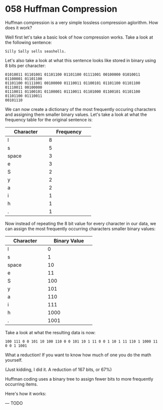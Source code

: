 # 058 Huffman Compression

Huffman compression is a very simple lossless compression aglorithm. How does it work?

Well first let's take a basic look of how compression works. Take a look at the following sentence:

```
Silly Sally sells seashells.
```

Let's also take a look at what this sentence looks like stored in binary using 8 bits per character:

```
01010011 01101001 01101100 01101100 01111001 00100000 01010011 01100001 01101100
01101100 01111001 00100000 01110011 01100101 01101100 01101100 01110011 00100000
01110011 01100101 01100001 01110011 01101000 01100101 01101100 01101100 01110011
00101110
```

We can now create a dictionary of the most frequently occuring characters and assigning them smaller binary values. Let's take a look at what the frequency table for the original sentence is:

<table><thead><tr><th width="120">Character</th><th width="131">Frequency</th></tr></thead><tbody><tr><td>l</td><td>8</td></tr><tr><td>s</td><td>5</td></tr><tr><td>space</td><td>3</td></tr><tr><td>e</td><td>3</td></tr><tr><td>S</td><td>2</td></tr><tr><td>y</td><td>2</td></tr><tr><td>a</td><td>2</td></tr><tr><td>i</td><td>1</td></tr><tr><td>h</td><td>1</td></tr><tr><td>.</td><td>1</td></tr></tbody></table>

Now instead of repeating the 8 bit value for every character in our data, we can assign the most frequently occurring characters smaller binary values:

<table><thead><tr><th width="116">Character</th><th width="139">Binary Value</th></tr></thead><tbody><tr><td>l</td><td>0</td></tr><tr><td>s</td><td>1</td></tr><tr><td>space</td><td>10</td></tr><tr><td>e</td><td>11</td></tr><tr><td>S</td><td>100</td></tr><tr><td>y</td><td>101</td></tr><tr><td>a</td><td>110</td></tr><tr><td>i</td><td>111</td></tr><tr><td>h</td><td>1000</td></tr><tr><td>.</td><td>1001</td></tr></tbody></table>

Take a look at what the resulting data is now:

```
100 111 0 0 101 10 100 110 0 0 101 10 1 11 0 0 1 10 1 11 110 1 1000 11 0 0 1 1001
```

What a reduction! If you want to know how much of one you do the math yourself.

(Just kidding, I did it. A reduction of 167 bits, or 67%)

Huffman coding uses a binary tree to assign fewer bits to more frequently occurring items.

Here's how it works:

— TODO
